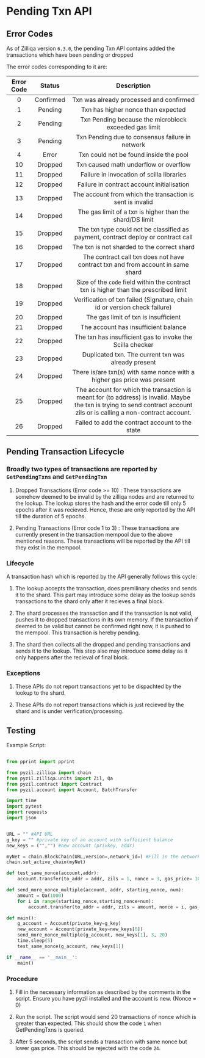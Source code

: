 # Pending Txn API

## Error Codes

As of Zilliqa version `6.3.0`, the pending Txn API contains added the transactions which have been pending or dropped

The error codes corresponding to it are:

| Error Code | Status | Description |
|:------------:|:------------------------------:|:-----------:|
| 0 |  Confirmed | Txn was already processed and confirmed |
| 1 | Pending | Txn has higher nonce than expected |
| 2 | Pending | Txn Pending because the microblock exceeded gas limit |
| 3 | Pending | Txn Pending due to consensus failure in network |
| 4 | Error | Txn could not be found inside the pool |
| 10 | Dropped | Txn caused math underflow or overflow |
| 11 | Dropped | Failure in invocation of scilla libraries |
| 12 | Dropped | Failure in contract account initialisation |
| 13 | Dropped | The account from which the transaction is sent is invalid |
| 14 | Dropped | The gas limit of a txn is higher than the shard/DS limit |
| 15 | Dropped | The txn type could not be classified as payment, contract deploy or contract call  |
| 16 | Dropped | The txn is not sharded to the correct shard |
| 17 | Dropped | The contract call txn does not have contract txn and from account in same shard |
| 18 | Dropped | Size of the `code` field within the contract txn is higher than the prescribed limit |
| 19 | Dropped | Verification of txn failed (Signature, chain id or version check failure) |
| 20 | Dropped | The gas limit of txn is insufficient |
| 21 | Dropped | The account has insufficient balance |
| 22 | Dropped | The txn has insufficient gas to invoke the Scilla checker |
| 23 | Dropped | Duplicated txn. The current txn was already present |
| 24 | Dropped | There is/are txn(s) with same nonce with a higher gas price was present|
| 25 | Dropped | The account for which the transaction is meant for (to address) is invalid. Maybe the txn is trying to send contract account zils or is calling a non-contract account. |
| 26 | Dropped | Failed to add the contract account to the state |

## Pending Transaction Lifecycle

### Broadly two types of transactions are reported by `GetPendingTxns` and `GetPendingTxn`

1. Dropped Transactions (Error code >= 10) : These transactions are somehow deemed to be invalid by the zilliqa nodes and are returned to the lookup. The lookup stores the hash and the error code till only 5 epochs after it was recieved. Hence, these are only reported by the API till the duration of 5 epochs.

2. Pending Transactions (Error code 1 to 3) : These transactions are currently present in the transaction mempool due to the above mentioned reasons. These transactions will be reported by the API till they exist in the mempool.

### Lifecycle

A transaction hash which is reported by the API generally follows this cycle:

1. The lookup accepts the transaction, does premilinary checks and sends it to the shard. This part may introduce some delay as the lookup sends transactions to the shard only after it recieves a final block.

2. The shard processes the transaction and if the transaction is not valid, pushes it to dropped transactions in its own memory. If the transaction if deemed to be valid but cannot be confirmed right now, it is pushed to the mempool. This transaction is hereby pending.

3. The shard then collects all the dropped and pending transactions and sends it to the lookup. This step also may introduce some delay as it only happens after the recieval of final block.

### Exceptions

1. These APIs do not report transactions yet to be dispachted by the lookup to the shard.

2. These APIs do not report transactions which is just recieved by the shard and is under verification/processing.

## Testing

Example Script:

```python

from pprint import pprint

from pyzil.zilliqa import chain
from pyzil.zilliqa.units import Zil, Qa
from pyzil.contract import Contract
from pyzil.account import Account, BatchTransfer

import time
import pytest
import requests
import json


URL = "" #API URL
g_key = "" #private key of an account with sufficient balance
new_keys = ("","") #new account (privkey, addr)

myNet = chain.BlockChain(URL,version=,network_id=) #Fill in the network details
chain.set_active_chain(myNet)

def test_same_nonce(account,addr):
    account.transfer(to_addr = addr, zils = 1, nonce = 3, gas_price= 1000000000)

def send_more_nonce_multiple(account, addr, starting_nonce, num):
    amount = Qa(1000)
    for i in range(starting_nonce,starting_nonce+num):
        account.transfer(to_addr = addr, zils = amount, nonce = i, gas_price=10000000000)

def main():
    g_account = Account(private_key=g_key)
    new_account = Account(private_key=new_keys[0])
    send_more_nonce_multiple(g_account, new_keys[1], 3, 20)
    time.sleep(5)
    test_same_nonce(g_account, new_keys[1])

if __name__ == '__main__':
    main()
```

### Procedure

1. Fill in the necessary information as described by the comments in the script. Ensure you have pyzil installed and the account is new. (Nonce = 0)

2. Run the script. The script would send 20 transactions of nonce which is greater than expected. This should show the code `1` when GetPendingTxns is queried.

3. After 5 seconds, the script sends a transaction with same nonce but lower gas price. This should be rejected with the code `24`.
